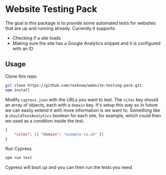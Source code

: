 # Website Testing Pack

The goal is this package is to provide some automated tests for websites that are up and running already. Currently it supports:

-   Checking if a site loads
-   Making sure the site has a Google Analytics snippet and it is configured with an ID

## Usage

Clone this repo

```bash
git clone https://github.com/resknow/website-testing-pack.git
npm install
```

Modify `cypress.json` with the URLs you want to test. The `sites` key should an array of objects, each with a `domain` key. It's setup this way so in future we can easily extend it with more information is we want to. Something like a `shouldTestAnalytics` boolean for each site, for example, which could then we used as a condition inside the test.

```json
{
	"sites": [{ "domain": "example.co.uk" }]
}
```

Run Cypress

```bash
npm run test
```

Cypress will boot up and you can then run the tests you need.
